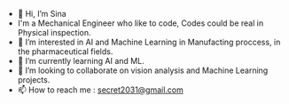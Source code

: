 - 👋 Hi, I’m Sina 
- I'm a Mechanical Engineer who like to code, Codes could be real in Physical inspection.
- 👀 I’m interested in AI and Machine Learning in Manufacting proccess, in the pharmaceutical fields.
- 🌱 I’m currently learning AI and ML.
- 💞️ I’m looking to collaborate on vision analysis and Machine Learning projects.
- 📫 How to reach me : secret2031@gmail.com

<!---
sina-py/sina-py is a ✨ special ✨ repository because its `README.md` (this file) appears on your GitHub profile.
You can click the Preview link to take a look at your changes.
--->
